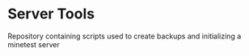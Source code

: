 # Server Tools

Repository containing scripts used to create backups and initializing a minetest server
